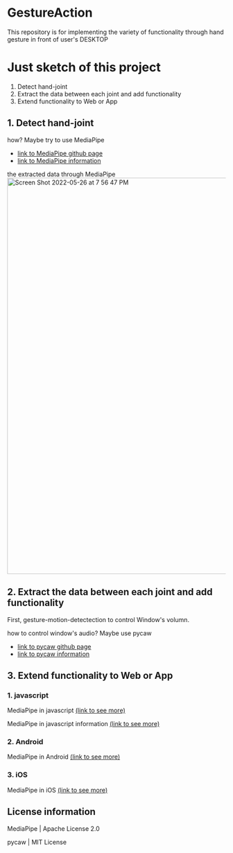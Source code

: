 # GestureAction
This repository is for implementing the variety of functionality through hand gesture in front of user's DESKTOP

# Just sketch of this project
1. Detect hand-joint
2. Extract the data between each joint and add functionality
3. Extend functionality to Web or App

## 1. Detect hand-joint

how? Maybe try to use MediaPipe 
- [link to MediaPipe github page](https://github.com/google/mediapipe)
- [link to MediaPipe information](https://google.github.io/mediapipe/getting_started/python.html)

the extracted data through MediaPipe
<img width="914" alt="Screen Shot 2022-05-26 at 7 56 47 PM" src="https://user-images.githubusercontent.com/43237393/170474742-b8905415-85fe-4448-b4ce-01bbbd7c5c0f.png">

## 2. Extract the data between each joint and add functionality

First, gesture-motion-detectection to control Window's volumn.

how to control window's audio? Maybe use pycaw

- [link to pycaw github page](https://github.com/AndreMiras/pycaw)
- [link to pycaw information](https://pypi.org/project/pycaw/)

## 3. Extend functionality to Web or App

### 1. javascript
MediaPipe in javascript [(link to see more)](https://google.github.io/mediapipe/getting_started/javascript.html)

MediaPipe in javascript information [(link to see more)](https://google.github.io/mediapipe/solutions/hands#javascript-solution-api)

### 2. Android
MediaPipe in Android [(link to see more)](https://google.github.io/mediapipe/getting_started/android.html)

### 3. iOS
MediaPipe in iOS [(link to see more)](https://google.github.io/mediapipe/getting_started/ios.html)

## License information

MediaPipe | Apache License 2.0

pycaw | MIT License
